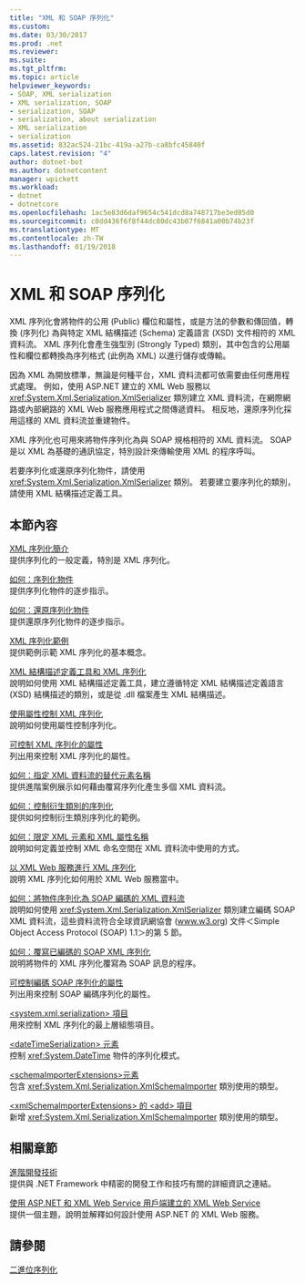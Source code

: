```yaml
---
title: "XML 和 SOAP 序列化"
ms.custom: 
ms.date: 03/30/2017
ms.prod: .net
ms.reviewer: 
ms.suite: 
ms.tgt_pltfrm: 
ms.topic: article
helpviewer_keywords:
- SOAP, XML serialization
- XML serialization, SOAP
- serialization, SOAP
- serialization, about serialization
- XML serialization
- serialization
ms.assetid: 832ac524-21bc-419a-a27b-ca8bfc45840f
caps.latest.revision: "4"
author: dotnet-bot
ms.author: dotnetcontent
manager: wpickett
ms.workload:
- dotnet
- dotnetcore
ms.openlocfilehash: 1ac5e83d6daf9654c541dcd8a748717be3ed05d0
ms.sourcegitcommit: c0dd436f6f8f44dc80dc43b07f6841a00b74b23f
ms.translationtype: MT
ms.contentlocale: zh-TW
ms.lasthandoff: 01/19/2018
---
```

# <a name="xml-and-soap-serialization"></a>XML 和 SOAP 序列化
XML 序列化會將物件的公用 (Public) 欄位和屬性，或是方法的參數和傳回值，轉換 (序列化) 為與特定 XML 結構描述 (Schema) 定義語言 (XSD) 文件相符的 XML 資料流。 XML 序列化會產生強型別 (Strongly Typed) 類別，其中包含的公用屬性和欄位都轉換為序列格式 (此例為 XML) 以進行儲存或傳輸。  
  
 因為 XML 為開放標準，無論是何種平台，XML 資料流都可依需要由任何應用程式處理。 例如，使用 ASP.NET 建立的 XML Web 服務以 <xref:System.Xml.Serialization.XmlSerializer> 類別建立 XML 資料流，在網際網路或內部網路的 XML Web 服務應用程式之間傳遞資料。 相反地，還原序列化採用這樣的 XML 資料流並重建物件。  
  
 XML 序列化也可用來將物件序列化為與 SOAP 規格相符的 XML 資料流。 SOAP 是以 XML 為基礎的通訊協定，特別設計來傳輸使用 XML 的程序呼叫。  
  
 若要序列化或還原序列化物件，請使用 <xref:System.Xml.Serialization.XmlSerializer> 類別。 若要建立要序列化的類別，請使用 XML 結構描述定義工具。  
  
## <a name="in-this-section"></a>本節內容  
 [XML 序列化簡介](../../../docs/standard/serialization/introducing-xml-serialization.md)  
 提供序列化的一般定義，特別是 XML 序列化。  
  
 [如何：序列化物件](../../../docs/standard/serialization/how-to-serialize-an-object.md)  
 提供序列化物件的逐步指示。  
  
 [如何：還原序列化物件](../../../docs/standard/serialization/how-to-deserialize-an-object.md)  
 提供還原序列化物件的逐步指示。  
  
 [XML 序列化範例](../../../docs/standard/serialization/examples-of-xml-serialization.md)  
 提供範例示範 XML 序列化的基本概念。  
  
 [XML 結構描述定義工具和 XML 序列化](../../../docs/standard/serialization/the-xml-schema-definition-tool-and-xml-serialization.md)  
 說明如何使用 XML 結構描述定義工具，建立遵循特定 XML 結構描述定義語言 (XSD) 結構描述的類別，或是從 .dll 檔案產生 XML 結構描述。  
  
 [使用屬性控制 XML 序列化](../../../docs/standard/serialization/controlling-xml-serialization-using-attributes.md)  
 說明如何使用屬性控制序列化。  
  
 [可控制 XML 序列化的屬性](../../../docs/standard/serialization/attributes-that-control-xml-serialization.md)  
 列出用來控制 XML 序列化的屬性。  
  
 [如何：指定 XML 資料流的替代元素名稱](../../../docs/standard/serialization/how-to-specify-an-alternate-element-name-for-an-xml-stream.md)  
 提供進階案例展示如何藉由覆寫序列化產生多個 XML 資料流。  
  
 [如何：控制衍生類別的序列化](../../../docs/standard/serialization/how-to-control-serialization-of-derived-classes.md)  
 提供如何控制衍生類別序列化的範例。  
  
 [如何：限定 XML 元素和 XML 屬性名稱](../../../docs/standard/serialization/how-to-qualify-xml-element-and-xml-attribute-names.md)  
 說明如何定義並控制 XML 命名空間在 XML 資料流中使用的方式。  
  
 [以 XML Web 服務進行 XML 序列化](../../../docs/standard/serialization/xml-serialization-with-xml-web-services.md)  
 說明 XML 序列化如何用於 XML Web 服務當中。  
  
 [如何：將物件序列化為 SOAP 編碼的 XML 資料流](../../../docs/standard/serialization/how-to-serialize-an-object-as-a-soap-encoded-xml-stream.md)  
 說明如何使用 <xref:System.Xml.Serialization.XmlSerializer> 類別建立編碼 SOAP XML 資料流，這些資料流符合全球資訊網協會 (www.w3.org) 文件＜Simple Object Access Protocol (SOAP) 1.1＞的第 5 節。  
  
 [如何：覆寫已編碼的 SOAP XML 序列化](../../../docs/standard/serialization/how-to-override-encoded-soap-xml-serialization.md)  
 說明將物件的 XML 序列化覆寫為 SOAP 訊息的程序。  
  
 [可控制編碼 SOAP 序列化的屬性](../../../docs/standard/serialization/attributes-that-control-encoded-soap-serialization.md)  
 列出用來控制 SOAP 編碼序列化的屬性。  
  
 [\<system.xml.serialization> 項目](../../../docs/standard/serialization/system-xml-serialization-element.md)  
 用來控制 XML 序列化的最上層組態項目。  
  
 [\<dateTimeSerialization> 元素](../../../docs/standard/serialization/datetimeserialization-element.md)  
 控制 <xref:System.DateTime> 物件的序列化模式。  
  
 [\<schemaImporterExtensions>元素](../../../docs/standard/serialization/schemaimporterextensions-element.md)  
 包含 <xref:System.Xml.Serialization.XmlSchemaImporter> 類別使用的類型。  
  
 [\<xmlSchemaImporterExtensions> 的 \<add> 項目](../../../docs/standard/serialization/add-element-for-xmlschemaimporterextensions.md)  
 新增 <xref:System.Xml.Serialization.XmlSchemaImporter> 類別使用的類型。  
  
## <a name="related-sections"></a>相關章節  
 [進階開發技術](http://msdn.microsoft.com/library/c4a7e341-f0c6-4df4-a74f-223387ac6e4e)  
 提供與 .NET Framework 中精密的開發工作和技巧有關的詳細資訊之連結。  
  
 [使用 ASP.NET 和 XML Web Service 用戶端建立的 XML Web Service](http://msdn.microsoft.com/library/1e64af78-d705-4384-b08d-591a45f4379c)  
 提供一個主題，說明並解釋如何設計使用 ASP.NET 的 XML Web 服務。  
  
## <a name="see-also"></a>請參閱  
 [二進位序列化](../../../docs/standard/serialization/binary-serialization.md)
